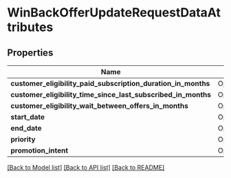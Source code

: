 # WinBackOfferUpdateRequestDataAttributes

## Properties

Name | Type | Description | Notes
------------ | ------------- | ------------- | -------------
**customer_eligibility_paid_subscription_duration_in_months** | Option<**i32**> |  | [optional]
**customer_eligibility_time_since_last_subscribed_in_months** | Option<[**models::IntegerRange**](IntegerRange.md)> |  | [optional]
**customer_eligibility_wait_between_offers_in_months** | Option<**i32**> |  | [optional]
**start_date** | Option<[**String**](string.md)> |  | [optional]
**end_date** | Option<[**String**](string.md)> |  | [optional]
**priority** | Option<**String**> |  | [optional]
**promotion_intent** | Option<**String**> |  | [optional]

[[Back to Model list]](../README.md#documentation-for-models) [[Back to API list]](../README.md#documentation-for-api-endpoints) [[Back to README]](../README.md)


